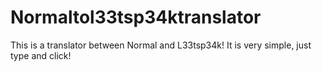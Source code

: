 # Normaltol33tsp34ktranslator
This is a translator between Normal and L33tsp34k!
 It is very simple, just type and click!
